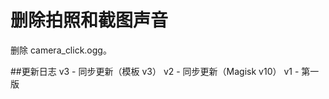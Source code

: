 # 删除拍照和截图声音
删除 camera_click.ogg。

##更新日志
v3
    - 同步更新（模板 v3）
v2
    - 同步更新（Magisk v10）
v1
    - 第一版
